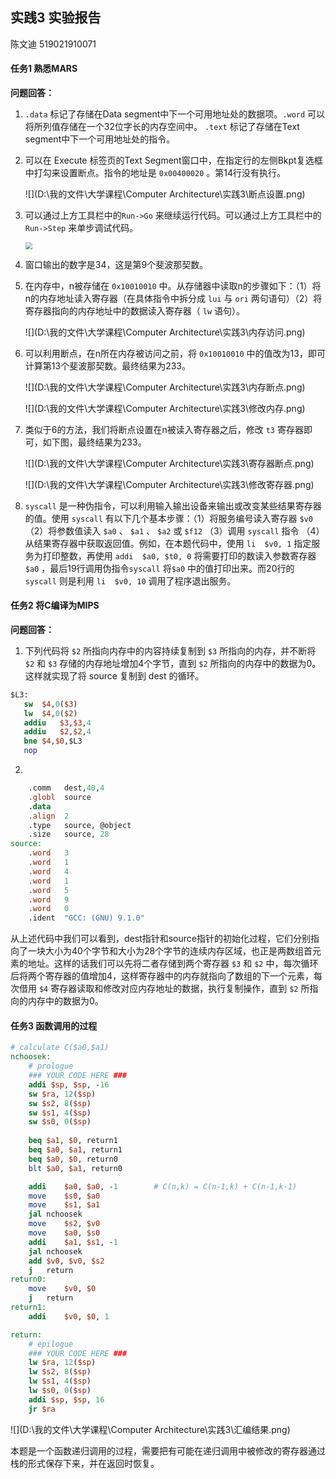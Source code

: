 ## 实践3 实验报告
陈文迪 519021910071

#### 任务1 熟悉MARS

**问题回答：**

1. ``.data`` 标记了存储在Data segment中下一个可用地址处的数据项。``.word`` 可以将所列值存储在一个32位字长的内存空间中。 ``.text`` 标记了存储在Text segment中下一个可用地址处的指令。

2. 可以在 Execute 标签页的Text Segment窗口中，在指定行的左侧Bkpt复选框中打勾来设置断点。指令的地址是 ``0x00400020`` 。第14行没有执行。

   ![](D:\我的文件\大学课程\Computer Architecture\实践3\断点设置.png)

3. 可以通过上方工具栏中的``Run->Go`` 来继续运行代码。可以通过上方工具栏中的 ``Run->Step`` 来单步调试代码。

   <img src="D:\我的文件\大学课程\Computer Architecture\实践3\运行.png" style="zoom: 67%;" />

4. 窗口输出的数字是34，这是第9个斐波那契数。

5. 在内存中，n被存储在 ``0x10010010`` 中。从存储器中读取n的步骤如下：（1）将n的内存地址读入寄存器（在具体指令中拆分成 ``lui`` 与 ``ori`` 两句语句）（2）将寄存器指向的内存地址中的数据读入寄存器（ ``lw`` 语句）。

   ![](D:\我的文件\大学课程\Computer Architecture\实践3\内存访问.png)

6. 可以利用断点，在n所在内存被访问之前，将 ``0x10010010`` 中的值改为13，即可计算第13个斐波那契数。最终结果为233。

   ![](D:\我的文件\大学课程\Computer Architecture\实践3\内存断点.png)

   ![](D:\我的文件\大学课程\Computer Architecture\实践3\修改内存.png)

7. 类似于6的方法，我们将断点设置在n被读入寄存器之后，修改 ``t3`` 寄存器即可，如下图，最终结果为233。

   ![](D:\我的文件\大学课程\Computer Architecture\实践3\寄存器断点.png)

   ![](D:\我的文件\大学课程\Computer Architecture\实践3\修改寄存器.png)

8. ``syscall`` 是一种伪指令，可以利用输入输出设备来输出或改变某些结果寄存器的值。使用 ``syscall`` 有以下几个基本步骤：（1）将服务编号读入寄存器 ``$v0``  （2）将参数值读入 ``$a0`` 、 ``$a1`` 、 ``$a2`` 或 ``$f12`` （3）调用 ``syscall`` 指令 （4）从结果寄存器中获取返回值。例如，在本题代码中，使用 ``li  $v0, 1`` 指定服务为打印整数，再使用 ``addi  $a0, $t0, 0`` 将需要打印的数读入参数寄存器 ``$a0`` ，最后19行调用伪指令``syscall`` 将``$a0`` 中的值打印出来。而20行的 ``syscall`` 则是利用 ``li  $v0, 10`` 调用了程序退出服务。

#### 任务2 将C编译为MIPS

**问题回答：**

1. 下列代码将 ``$2`` 所指向内存中的内容持续复制到 ``$3`` 所指向的内存，并不断将 ``$2``     和 ``$3`` 存储的内存地址增加4个字节，直到 ``$2`` 所指向的内存中的数据为0。这样就实现了将 source 复制到 dest 的循环。
 ```MIPS
$L3:
   	sw	$4,0($3)
   	lw	$4,0($2)
   	addiu	$3,$3,4
   	addiu	$2,$2,4
   	bne	$4,$0,$L3
   	nop
 ```
2. 

```MIPS
	.comm	dest,40,4
	.globl	source
	.data
	.align	2
	.type	source, @object
	.size	source, 28
source:
	.word	3
	.word	1
	.word	4
	.word	1
	.word	5
	.word	9
	.word	0
	.ident	"GCC: (GNU) 9.1.0"
```

从上述代码中我们可以看到，dest指针和source指针的初始化过程，它们分别指向了一块大小为40个字节和大小为28个字节的连续内存区域，也正是两数组首元素的地址。这样的话我们可以先将二者存储到两个寄存器 ``$3``  和 ``$2`` 中，每次循环后将两个寄存器的值增加4，这样寄存器中的内存就指向了数组的下一个元素，每次借用 ``$4`` 寄存器读取和修改对应内存地址的数据，执行复制操作，直到 ``$2`` 所指向的内存中的数据为0。

#### 任务3 函数调用的过程

```MIPS
# calculate C($a0,$a1)
nchoosek:
	# prologue
	### YOUR CODE HERE ###
	addi $sp, $sp, -16
	sw $ra, 12($sp)
	sw $s2, 8($sp)
	sw $s1, 4($sp)
	sw $s0, 0($sp)
    
	beq	$a1, $0, return1
	beq	$a0, $a1, return1
	beq	$a0, $0, return0
	blt	$a0, $a1, return0

	addi	$a0, $a0, -1		# C(n,k) = C(n-1,k) + C(n-1,k-1)
	move	$s0, $a0
	move	$s1, $a1
	jal	nchoosek
	move	$s2, $v0
	move	$a0, $s0
	addi	$a1, $s1, -1
	jal	nchoosek
	add	$v0, $v0, $s2
	j	return
return0:
	move	$v0, $0
	j	return
return1:
	addi	$v0, $0, 1

return:
	# epilogue
	### YOUR CODE HERE ###
	lw $ra, 12($sp)
	lw $s2, 8($sp)
	lw $s1, 4($sp)
	lw $s0, 0($sp)
	addi $sp, $sp, 16
	jr $ra
```

![](D:\我的文件\大学课程\Computer Architecture\实践3\汇编结果.png)

本题是一个函数递归调用的过程，需要把有可能在递归调用中被修改的寄存器通过栈的形式保存下来，并在返回时恢复。

